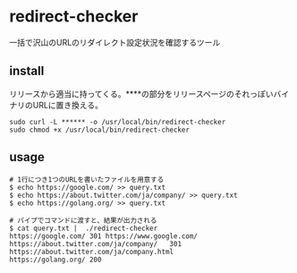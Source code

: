 # redirect-checker

一括で沢山のURLのリダイレクト設定状況を確認するツール

## install

リリースから適当に持ってくる。****の部分をリリースページのそれっぽいバイナリのURLに置き換える。

```
sudo curl -L ****** -o /usr/local/bin/redirect-checker
sudo chmod +x /usr/local/bin/redirect-checker
```

## usage

```
# 1行につき1つのURLを書いたファイルを用意する
$ echo https://google.com/ >> query.txt
$ echo https://about.twitter.com/ja/company/ >> query.txt
$ echo https://golang.org/ >> query.txt

# パイプでコマンドに渡すと、結果が出力される
$ cat query.txt |  ./redirect-checker
https://google.com/	301	https://www.google.com/	
https://about.twitter.com/ja/company/	301	https://about.twitter.com/ja/company.html	
https://golang.org/	200		
```
